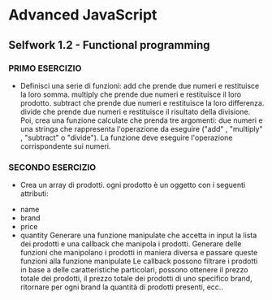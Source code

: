 # Advanced JavaScript
## Selfwork 1.2 - Functional programming

### PRIMO ESERCIZIO
* Definisci una serie di funzioni:
add che prende due numeri e restituisce la loro somma.
multiply che prende due numeri e restituisce il loro prodotto.
subtract che prende due numeri e restituisce la loro differenza.
divide che prende due numeri e restituisce il risultato della divisione.
Poi, crea una funzione calculate che prenda tre argomenti: due numeri e una stringa che rappresenta l'operazione da eseguire ("add"
,
"multiply"
,
"subtract" o "divide"). La funzione deve eseguire l'operazione corrispondente sui numeri.

### SECONDO ESERCIZIO
* Crea un array di prodotti. ogni prodotto è un oggetto con i seguenti attributi:
- name
- brand
- price
- quantity
Generare una funzione manipulate che accetta in input la lista dei prodotti e una callback che manipola i prodotti.
Generare delle funzioni che manipolano i prodotti in maniera diversa e passare queste funzioni alla funzione manipulate
Le callback possono filtrare i prodotti in base a delle caratteristiche particolari, possono ottenere il prezzo totale dei prodotti, il prezzo totale
dei prodotti di uno specifico brand, ritornare per ogni brand la quantità di prodotti presenti, ecc..